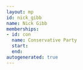 ```yaml
---
layout: mp
id: nick_gibb
name: Nick Gibb
memberships:
- id: con
  name: Conservative Party
  start: 
  end: 
autogenerated: true
---
```

